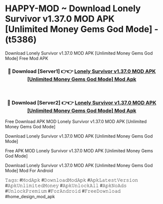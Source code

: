 # HAPPY-MOD ~ Download Lonely Survivor v1.37.0 MOD APK [Unlimited Money Gems God Mode] - (t5386)
Download Lonely Survivor v1.37.0 MOD APK [Unlimited Money Gems God Mode] Free Mod APK

<div align="center">
<h3>🔴 Download [Server1] 👉👉 <a href="https://apk-comot.site?title=Lonely_Survivor_v1.37.0_MOD_APK_[Unlimited_Money_Gems_God_Mode]">Lonely Survivor v1.37.0 MOD APK [Unlimited Money Gems God Mode] Mod Apk</a></h3><br>

<h3>🔴 Download [Server2] 👉👉 <a href="https://apk-comot.site?title=Lonely_Survivor_v1.37.0_MOD_APK_[Unlimited_Money_Gems_God_Mode]">Lonely Survivor v1.37.0 MOD APK [Unlimited Money Gems God Mode] Mod Apk</a></h3>
</div>


Free Download APK MOD Lonely Survivor v1.37.0 MOD APK [Unlimited Money Gems God Mode]

Download Lonely Survivor v1.37.0 MOD APK [Unlimited Money Gems God Mode] 

Free APK MOD Lonely Survivor v1.37.0 MOD APK [Unlimited Money Gems God Mode] 

Download Lonely Survivor v1.37.0 MOD APK [Unlimited Money Gems God Mode] Mod For Android

𝚃𝚊𝚐𝚜: #𝙼𝚘𝚍𝙰𝚙𝚔 #𝙳𝚘𝚠𝚗𝚕𝚘𝚊𝚍𝙼𝚘𝚍𝙰𝚙𝚔 #𝙰𝚙𝚔𝙻𝚊𝚝𝚎𝚜𝚝𝚅𝚎𝚛𝚜𝚒𝚘𝚗 #𝙰𝚙𝚔𝚄𝚗𝚕𝚒𝚖𝚒𝚝𝚎𝚍𝙼𝚘𝚗𝚎𝚢 #𝙰𝚙𝚔𝚄𝚗𝚕𝚘𝚌𝚔𝙰𝚕𝚕 #𝙰𝚙𝚔𝙽𝚘𝙰𝚍𝚜 #𝚄𝚗𝚕𝚘𝚌𝚔𝙿𝚛𝚎𝚖𝚒𝚞𝚖 #𝙵𝚘𝚛𝙰𝚗𝚍𝚛𝚘𝚒𝚍 #𝙵𝚛𝚎𝚎𝙳𝚘𝚠𝚗𝚕𝚘𝚊𝚍 #home_design_mod_apk